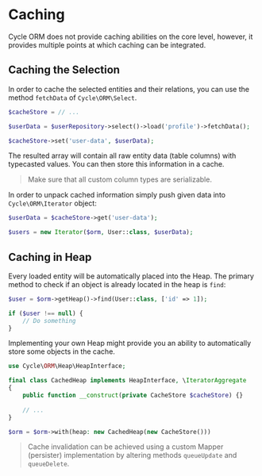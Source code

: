 # Caching
Cycle ORM does not provide caching abilities on the core level, however, it provides multiple points at which caching can be integrated.

## Caching the Selection
In order to cache the selected entities and their relations, you can use the method `fetchData` of `Cycle\ORM\Select`.

```php
$cacheStore = // ...

$userData = $userRepository->select()->load('profile')->fetchData();

$cacheStore->set('user-data', $userData);
```

The resulted array will contain all raw entity data (table columns) with typecasted values. You can then store this information
in a cache.

> Make sure that all custom column types are serializable.

In order to unpack cached information simply push given data into `Cycle\ORM\Iterator` object:

```php
$userData = $cacheStore->get('user-data');

$users = new Iterator($orm, User::class, $userData);
```

## Caching in Heap
Every loaded entity will be automatically placed into the Heap. The primary method to check if an object is already located in the heap is `find`:

```php
$user = $orm->getHeap()->find(User::class, ['id' => 1]);

if ($user !== null) {
    // Do something 
}
```

Implementing your own Heap might provide you an ability to automatically store some objects in the cache.

```php
use Cycle\ORM\Heap\HeapInterface;

final class CachedHeap implements HeapInterface, \IteratorAggregate
{
    public function __construct(private CacheStore $cacheStore) {}
    
    // ...
}

$orm = $orm->with(heap: new CachedHeap(new CacheStore()))
```

> Cache invalidation can be achieved using a custom Mapper (persister) implementation by altering methods `queueUpdate` and `queueDelete`.

